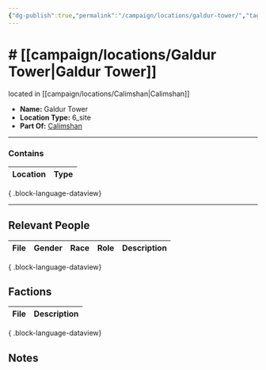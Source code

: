 ```yaml
---
{"dg-publish":true,"permalink":"/campaign/locations/galdur-tower/","tags":["location"],"noteIcon":"","created":"2025-10-26T19:49:50.465-07:00","updated":"2025-10-28T07:56:26.457-07:00"}
---
```


# # [[campaign/locations/Galdur Tower\|Galdur Tower]]
located in [[campaign/locations/Calimshan\|Calimshan]]
<p><span><ul>
<li dir="auto"><strong>Name:</strong> Galdur Tower</li>
<li dir="auto"><strong>Location Type:</strong> 6_site</li>
<li dir="auto"><strong>Part Of:</strong> <a data-tooltip-position="top" aria-label="campaign/locations/Calimshan.md" data-href="campaign/locations/Calimshan.md" href="campaign/locations/Calimshan.md" class="internal-link" target="_blank" rel="noopener nofollow">Calimshan</a></li>
</ul></span></p>

---

### Contains
| Location | Type |
| -------- | ---- |

{ .block-language-dataview}

---

## Relevant People
| File | Gender | Race | Role | Description |
| ---- | ------ | ---- | ---- | ----------- |

{ .block-language-dataview}

## Factions
| File | Description |
| ---- | ----------- |

{ .block-language-dataview}

## Notes
